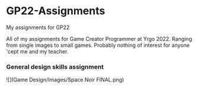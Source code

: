 # GP22-Assignments
My assignments for GP22

All of my assignments for Game Creator Programmer at Yrgo 2022. Ranging from single images to small games. Probably nothing of interest for anyone 'cept me and my teacher. 

### General design skills assignment

![](Game Design/Images/Space Noir FINAL.png)